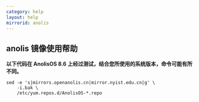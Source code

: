 ```yaml
---
category: help
layout: help
mirrorid: anolis
---
```


## anolis 镜像使用帮助

**以下代码在 AnolisOS 8.6 上经过测试，结合您所使用的系统版本，命令可能有所不同。**

```
sed -e 's|mirrors.openanolis.cn|mirror.nyist.edu.cn|g' \
    -i.bak \
    /etc/yum.repos.d/AnolisOS-*.repo
```